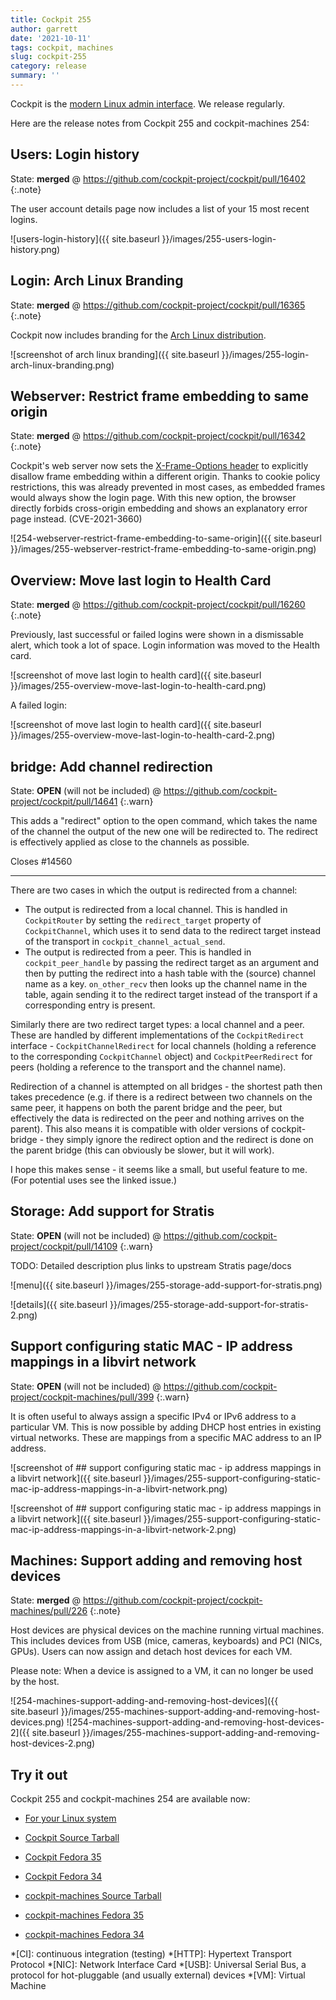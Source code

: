 ```yaml
---
title: Cockpit 255
author: garrett
date: '2021-10-11'
tags: cockpit, machines
slug: cockpit-255
category: release
summary: ''
---
```


Cockpit is the [modern Linux admin interface](https://cockpit-project.org/).
We release regularly.

Here are the release notes from Cockpit 255 and cockpit-machines 254:


## Users: Login history

State: **merged** @ <https://github.com/cockpit-project/cockpit/pull/16402>
{:.note}

The user account details page now includes a list of your 15 most recent logins.

![users-login-history]({{ site.baseurl }}/images/255-users-login-history.png)

## Login: Arch Linux Branding

State: **merged** @ <https://github.com/cockpit-project/cockpit/pull/16365>
{:.note}

Cockpit now includes branding for the [Arch Linux distribution](https://archlinux.org/).

![screenshot of arch linux branding]({{ site.baseurl }}/images/255-login-arch-linux-branding.png)

## Webserver: Restrict frame embedding to same origin

State: **merged** @ <https://github.com/cockpit-project/cockpit/pull/16342>
{:.note}

Cockpit's web server now sets the [X-Frame-Options header](https://developer.mozilla.org/en-US/docs/Web/HTTP/Headers/X-Frame-Options) to explicitly disallow frame embedding within a different origin. Thanks to cookie policy restrictions, this was already prevented in most cases, as embedded frames would always show the login page. With this new option, the browser directly forbids cross-origin embedding and shows an explanatory error page instead. (CVE-2021-3660)

![254-webserver-restrict-frame-embedding-to-same-origin]({{ site.baseurl }}/images/255-webserver-restrict-frame-embedding-to-same-origin.png)

## Overview: Move last login to Health Card

State: **merged** @ <https://github.com/cockpit-project/cockpit/pull/16260>
{:.note}

Previously, last successful or failed logins were shown in a dismissable alert, which took a lot of space. Login information was moved to the Health card.

![screenshot of move last login to health card]({{ site.baseurl }}/images/255-overview-move-last-login-to-health-card.png)


A failed login:

![screenshot of move last login to health card]({{ site.baseurl }}/images/255-overview-move-last-login-to-health-card-2.png)

## bridge: Add channel redirection

State: **OPEN** (will not be included) @ <https://github.com/cockpit-project/cockpit/pull/14641>
{:.warn}

This adds a "redirect" option to the open command, which takes the name
of the channel the output of the new one will be redirected to. The
redirect is effectively applied as close to the channels as possible.

Closes #14560

---

There are two cases in which the output is redirected from a channel:
- The output is redirected from a local channel. This is handled in `CockpitRouter` by setting the `redirect_target` property of `CockpitChannel`, which uses it to send data to the redirect target instead of the transport in `cockpit_channel_actual_send`.
- The output is redirected from a peer. This is handled in `cockpit_peer_handle` by passing the redirect target as an argument and then by putting the redirect into a hash table with the (source) channel name as a key. `on_other_recv` then looks up the channel name in the table, again sending it to the redirect target instead of the transport if a corresponding entry is present.

Similarly there are two redirect target types: a local channel and a peer. These are handled by different implementations of the `CockpitRedirect` interface - `CockpitChannelRedirect` for local channels (holding a reference to the corresponding `CockpitChannel` object) and `CockpitPeerRedirect` for peers (holding a reference to the transport and the channel name).

Redirection of a channel is attempted on all bridges - the shortest path then takes precedence (e.g. if there is a redirect between two channels on the same peer, it happens on both the parent bridge and the peer, but effectively the data is redirected on the peer and nothing arrives on the parent). This also means it is compatible with older versions of cockpit-bridge - they simply ignore the redirect option and the redirect is done on the parent bridge (this can obviously be slower, but it will work).

I hope this makes sense - it seems like a small, but useful feature to me. (For potential uses see the linked issue.)

## Storage: Add support for Stratis

State: **OPEN** (will not be included) @ <https://github.com/cockpit-project/cockpit/pull/14109>
{:.warn}

TODO: Detailed description plus links to upstream Stratis page/docs

![menu]({{ site.baseurl }}/images/255-storage-add-support-for-stratis.png)

![details]({{ site.baseurl }}/images/255-storage-add-support-for-stratis-2.png)

## Support configuring static MAC - IP address mappings in a libvirt network

State: **OPEN** (will not be included) @ <https://github.com/cockpit-project/cockpit-machines/pull/399>
{:.warn}

It is often useful to always assign a specific IPv4 or IPv6 address to a particular VM. This is now possible by adding DHCP host entries in existing virtual networks. These are mappings from a specific MAC address to an IP address.

![screenshot of ## support configuring static mac - ip address mappings in a libvirt network]({{ site.baseurl }}/images/255-support-configuring-static-mac-ip-address-mappings-in-a-libvirt-network.png)

![screenshot of ## support configuring static mac - ip address mappings in a libvirt network]({{ site.baseurl }}/images/255-support-configuring-static-mac-ip-address-mappings-in-a-libvirt-network-2.png)

## Machines: Support adding and removing host devices

State: **merged** @ <https://github.com/cockpit-project/cockpit-machines/pull/226>
{:.note}

Host devices are physical devices on the machine running virtual machines. This includes devices from USB (mice, cameras, keyboards) and PCI (NICs, GPUs). Users can now assign and detach host devices for each VM. 

Please note: When a device is assigned to a VM, it can no longer be used by the host.

![254-machines-support-adding-and-removing-host-devices]({{ site.baseurl }}/images/255-machines-support-adding-and-removing-host-devices.png)
![254-machines-support-adding-and-removing-host-devices-2]({{ site.baseurl }}/images/255-machines-support-adding-and-removing-host-devices-2.png)


## Try it out

Cockpit 255 and cockpit-machines 254 are available now:

* [For your Linux system](https://cockpit-project.org/running.html)

* [Cockpit Source Tarball](https://github.com/cockpit-project/cockpit/releases/tag/255)
* [Cockpit Fedora 35](https://bodhi.fedoraproject.org/updates/?releases=F35&packages=cockpit)
* [Cockpit Fedora 34](https://bodhi.fedoraproject.org/updates/?releases=F34&packages=cockpit)
* [cockpit-machines Source Tarball](https://github.com/cockpit-project/cockpit-machines/releases/tag/254)
* [cockpit-machines Fedora 35](https://bodhi.fedoraproject.org/updates/?releases=F35&packages=cockpit-machines)
* [cockpit-machines Fedora 34](https://bodhi.fedoraproject.org/updates/?releases=F34&packages=cockpit-machines)

*[CI]: continuous integration (testing)
*[HTTP]: Hypertext Transport Protocol
*[NIC]: Network Interface Card
*[USB]: Universal Serial Bus, a protocol for hot-pluggable (and usually external) devices
*[VM]: Virtual Machine